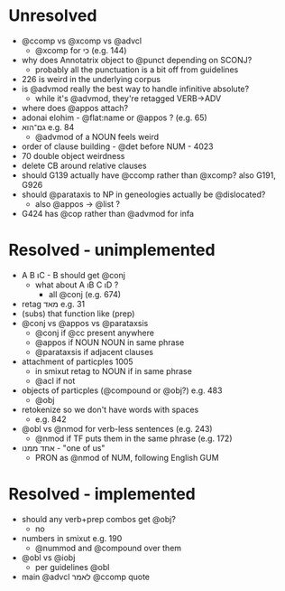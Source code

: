 # Unresolved
- @ccomp vs @xcomp vs @advcl
  - @xcomp for כי (e.g. 144)
- why does Annotatrix object to @punct depending on SCONJ?
  - probably all the punctuation is a bit off from guidelines
- 226 is weird in the underlying corpus
- is @advmod really the best way to handle infinitive absolute?
  - while it's @advmod, they're retagged VERB→ADV
- where does @appos attach?
- adonai elohim - @flat:name or @appos ? (e.g. 65)
- גם־הוא e.g. 84
  - @advmod of a NOUN feels weird
- order of clause building - @det before NUM - 4023
- 70 double object weirdness
- delete CB around relative clauses
- should G139 actually have @ccomp rather than @xcomp? also G191, G926
- should @parataxis to NP in geneologies actually be @dislocated?
  - also @appos → @list ?
- G424 has @cop rather than @advmod for infa

# Resolved - unimplemented
- A B וC - B should get @conj
  - what about A וB C וD ?
    - all @conj (e.g. 674)
- retag מאד e.g. 31
- (subs) that function like (prep)
- @conj vs @appos vs @parataxsis
  - @conj if @cc present anywhere
  - @appos if NOUN NOUN in same phrase
  - @parataxsis if adjacent clauses
- attachment of particples 1005
  - in smixut retag to NOUN if in same phrase
  - @acl if not
- objects of particples (@compound or @obj?) e.g. 483
  - @obj
- retokenize so we don't have words with spaces
  - e.g. 842
- @obl vs @nmod for verb-less sentences (e.g. 243)
  - @nmod if TF puts them in the same phrase (e.g. 172)
- אחד ממנו - "one of us"
  - PRON as @nmod of NUM, following English GUM

# Resolved - implemented
- should any verb+prep combos get @obj?
  - no
- numbers in smixut e.g. 190
  - @nummod and @compound over them
- @obl vs @iobj
  - per guidelines @obl
- main @advcl לאמר @ccomp quote
